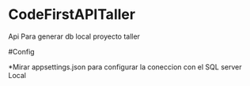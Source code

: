 # CodeFirstAPITaller
 
 Api Para generar db local proyecto taller
 
#Config

*Mirar appsettings.json para configurar  la coneccion con el SQL server Local


